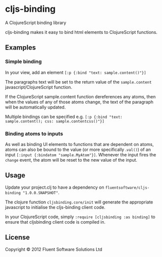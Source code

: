 # cljs-binding

A ClojureScript binding library

cljs-binding makes it easy to bind html elements to ClojureScript functions. 

## Examples

### Simple binding

In your view, add an element `[:p {:bind "text: sample.content()"}]`

The paragraphs text will be set to the return value of the `sample.content` javascript/ClojureScript function.

If the ClojureScript sample.content function dereferences any atoms, then when the values of any of those atoms change, the text of the paragraph will be automatically updated.

Multiple bindings can be specified e.g. `[:p {:bind "text: sample.content(); css: sample.contentcss()"}]`

### Binding atoms to inputs

As well as binding UI elements to functions that are dependent on atoms, atoms can also be bound to the value (or more specifically .`val()`) of an input `[:input {:bindatom "sample.MyAtom"}]`. Whenever the input fires the `change` event, the atom will be reset to the new value of the input.

## Usage

Update your project.clj to have a dependency on `fluentsoftware/cljs-binding "1.0.0.SNAPSHOT"`.

The clojure function `cljsbinding.core/init` will generate the appropriate javascript to initialise the cljs-binding client code.

In your ClojureScript code, simply `:require [cljsbinding :as binding]` to ensure that cljsbinding client code is compiled in.


## License

Copyright © 2012 Fluent Software Solutions Ltd

